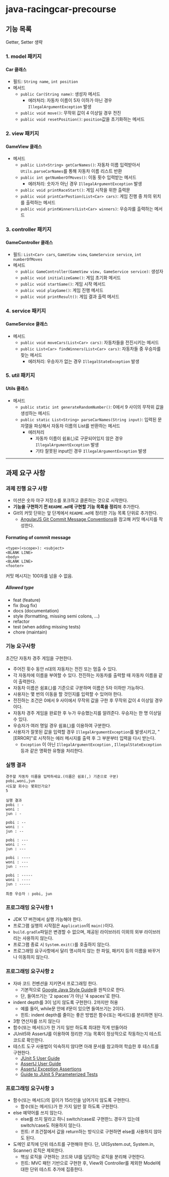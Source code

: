 # java-racingcar-precourse

## 기능 목록

Getter, Setter 생략

### 1. model 패키지

#### Car 클래스

* 필드: `String name`, `int position`
* 메서드
  * `public Car(String name)`: 생성자 메서드
    * 에러처리: 자동차 이름이 5자 이하가 아닌 경우 `IllegalArgumentException` 발생
  * `public void move()`: 무작위 값이 4 이상일 경우 전진
  * `public void resetPosition()`: `position`값을 초기화하는 메서드



### 2. view 패키지

#### GameView 클래스

* 메서드
  * `public List<String> getCarNames()`: 자동차 이름 입력받아서 `Utils.parseCarNames`를 통해 자동차 이름 리스트 반환
  * `public int getNumberOfMoves()`: 이동 횟수 입력받는 메서드
    * 에러처리: 숫자가 아닌 경우 `IllegalArgumentException` 발생
  * `public void printRaceStart()`: 게임 시작을 위한 출력문
  * `public void printCarPostion(List<Car> cars)`: 게임 진행 중 차의 위치를 출력하는 메서드
  * `public void printWinners(List<Car> winners)`: 우승자를 출력하는 메서드



### 3. controller 패키지

#### GameController 클래스

* 필드: `List<Car> cars`,  `GameView view`, `GameService service`, `int numberOfMoves`
* 메서드
  * `public GameController(GameView view, GameService service)`: 생성자
  * `public void initializeGame()`: 게임 초기화 메서드
  * `public void startGame()`: 게임 시작 메서드
  * `public void playGame()`: 게임 진행 메서드
  * `public void printResult()`: 게임 결과 출력 메서드



### 4. service 패키지

#### GameService 클래스

* 메서드
  * `public void moveCars(List<Car> cars)`: 자동차들을 전진시키는 메서드
  * `public List<Car> findWinners(List<Car> cars)`: 자동차들 중 우승자를 찾는 메서드
    * 에러처리: 우승자가 없는 경우 `IllegalStateException` 발생



### 5. util 패키지

#### Utils 클래스

* 메서드
  * `public static int generateRandomNumber()`: 0에서 9 사이의 무작위 값을 생성하는 메서드
  * `public static List<String> parseCarNames(String input)`: 입력된 문자열을 파싱해서 자동차 이름의 List를 반환하는 메서드
    * 에러처리
      * 자동차 이름이 쉼표(,)로 구문되어있지 않은 경우 `IllegalArgumentException` 발생
      * 기타 잘못된 input인 경우 `IllegalArgumentException` 발생





---

## 과제 요구 사항

### 과제 진행 요구 사항

* 미션은 숫자 야구 저장소를 포크하고 클론하는 것으로 시작한다.
* **기능을 구현하기 전 `README.md`에 구현할 기능 목록을 정리**해 추가한다.
* Git의 커밋 단위는 앞 단계에서 `README.md`에 정리한 기능 목록 단위로 추가한다.
  * [AngularJS Git Commit Message Conventions](https://gist.github.com/stephenparish/9941e89d80e2bc58a153)을 참고해 커밋 메시지를 작성한다.

#### Formating of commit message

```git
<type>(<scope>): <subject>
<BLANK LINE>
<body>
<BLANK LINE>
<footer>
```

커밋 메시지는 100자를 넘을 수 없음.

##### Allowed type

- feat (feature)
- fix (bug fix)
- docs (documentation)
- style (formatting, missing semi colons, …)
- refactor
- test (when adding missing tests)
- chore (maintain)





### 기능 요구사항

초간단 자동차 경주 게임을 구현한다.

* 주어진 횟수 동안 n대의 자동차는 전진 또는 멈출 수 있다.
* 각 자동차에 이름을 부여할 수 있다. 전진하는 자동차를 출력할 때 자동차 이름을 같이 출력한다.
* 자동차 이름은 쉼표(,)를 기준으로 구분하며 이름은 5자 이하만 가능하다.
* 사용자는 몇 번의 이동을 할 것인지를 입력할 수 있어야 한다.
* 전진하는 조건은 0에서 9 사이에서 무작위 값을 구한 후 무작위 값이 4 이상일 경우이다.
* 자동차 경주 게임을 완료한 후 누가 우승했는지를 알려준다. 우승자는 한 명 이상일 수 있다.
* 우승자가 여러 명일 경우 쉼표(,)를 이용하여 구분한다.
* 사용자가 잘못된 값을 입력할 경우 `IllegalArgumentException`를 발생시키고, "[ERROR]"로 시작하는 에러 메시지를 출력 후 그 부분부터 입력을 다시 받는다.
  * `Exception` 이 아닌 `IllegalArgumentException` , `IllegalStateException` 등과 같은 명확한 유형을 처리한다.





### 실행 결과

```text
경주할 자동차 이름을 입력하세요.(이름은 쉼표(,) 기준으로 구분)
pobi,woni,jun
시도할 회수는 몇회인가요?
5

실행 결과
pobi : -
woni :
jun : -

pobi : --
woni : -
jun : --

pobi : ---
woni : --
jun : ---

pobi : ----
woni : ---
jun : ----

pobi : -----
woni : ----
jun : -----

최종 우승자 : pobi, jun
```



### 프로그래밍 요구사항 1

* JDK 17 버전에서 실행 가능해야 한다.
* 프로그램 실행의 시작점은 `Application`의 `main()`이다.
* `build.gradle`파일은 변경할 수 없으며, 제공된 라이브러리 이외의 외부 라이브러리는 사용하지 않는다.
* 프로그램 종료 시 `System.exit()`를 호출하지 않는다.
* 프로그래밍 요구사항에서 달리 명시하지 않는 한 파일, 패키지 등의 이름을 바꾸거나 이동하지 않는다.



### 프로그래밍 요구사항 2

* 자바 코드 컨벤션을 지키면서 프로그래밍 한다.
  * 기본적으로 [Google Java Style Guide](https://google.github.io/styleguide/javaguide.html)을 원칙으로 한다.
  * 단, 들여쓰기는 '2 spaces'가 아닌 '4 spaces'로 한다.
* indent depth를 3이 넘지 않도록 구현한다. 2까지만 허용
  * 예를 들어, while문 안에 if문이 있으면 들여쓰기는 2이다.
  * 힌트: indent depth를 줄이는 좋은 방법은 함수(또는 메서드)를 분리하면 된다.
* 3항 연산자를 쓰지 않는다
* 함수(또는 메서드)가 한 가지 일만 하도록 최대한 작게 만들어라
* JUnit5와 AssertJ를 이용하여 정리한 기능 목록이 정상적으로 작동하는지 테스트 코드로 확인한다.
* 테스트 도구 사용법이 익숙하지 않다면 아래 문서를 참고하여 학습한 후 테스트를 구현한다.
  * [JUnit 5 User Guide](https://junit.org/junit5/docs/current/user-guide/)
  * [AssertJ User Guide](https://assertj.github.io/doc/)
  * [AssertJ Exception Assertions](https://www.baeldung.com/assertj-exception-assertion)
  * [Guide to JUnit 5 Parameterized Tests](https://www.baeldung.com/parameterized-tests-junit-5)



### 프로그래밍 요구사항 3

* 함수(또는 메서드)의 길이가 15라인을 넘어가지 않도록 구현한다.
  * 함수(또는 메서드)가 한 가지 일만 잘 하도록 구현한다.
* else 예약어를 쓰지 않는다.
  * else를 쓰지 말라고 하니 switch/case로 구현한느 경우가 있는데 switch/case도 허용하지 않는다.
  * 힌트: if 조건절에서 값을 return하는 방식으로 구현하면 else를 사용하지 않아도 된다.
* 도메인 로직에 단위 테스트를 구현해야 한다. 단, UI(System.out, System.in, Scanner) 로직은 제외한다.
  * 핵심 로직을 구현하는 코드와 UI를 담당하는 로직을 분리해 구현한다.
  * 힌트: MVC 패턴 기반으로 구현한 후, View와 Controller를 제외한 Model에 대한 단위 테스트 추가에 집중한다.
